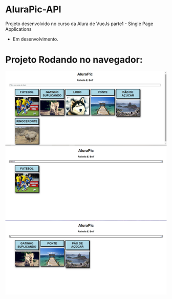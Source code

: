 # AluraPic-API
Projeto desenvolvido no curso da Alura de VueJs parte1 - Single Page Applications
 - Em desenvolvimento.

 # Projeto Rodando no navegador:
![alt](./alurapic/ProjetoRodando/TelaInicial.png)
![alt](./alurapic/ProjetoRodando/PesquisaPorNome.png)
![alt](./alurapic/ProjetoRodando/PesquisaPorLetra.png)
